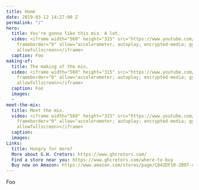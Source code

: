 ```yaml
---
title: Home
date: 2019-03-12 14:27:00 Z
permalink: "/"
hero:
  title: You're gonna like this mix. A lot.
  video: <iframe width="560" height="315" src="https://www.youtube.com/embed/pWmq3fEkHSo"
    frameborder="0" allow="accelerometer; autoplay; encrypted-media; gyroscope; picture-in-picture"
    allowfullscreen></iframe>
  caption: Foo
making-of:
  title: The making of the mix.
  video: <iframe width="560" height="315" src="https://www.youtube.com/embed/KRKwiodn9N0"
    frameborder="0" allow="accelerometer; autoplay; encrypted-media; gyroscope; picture-in-picture"
    allowfullscreen></iframe>
  caption: Foo
  images:
  - 
meet-the-mix:
  title: Meet the mix.
  video: <iframe width="560" height="315" src="https://www.youtube.com/embed/RDTre8s3AH0"
    frameborder="0" allow="accelerometer; autoplay; encrypted-media; gyroscope; picture-in-picture"
    allowfullscreen></iframe>
  caption: 
  images: 
Links:
  title: Hungry for more?
  More about G.H. Cretors: https://www.ghcretors.com/
  Find a store near you: https://www.ghcretors.com/where-to-buy
  Buy now on Amazon: https://www.amazon.com/stores/page/C842DF10-2B97-477F-8680-5086D60095D2
---
```


Foo